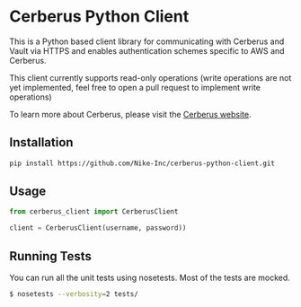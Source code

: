 # Cerberus Python Client

This is a Python based client library for communicating with Cerberus and Vault via HTTPS and enables authentication schemes specific
to AWS and Cerberus.

This client currently supports read-only operations (write operations are not yet implemented, feel free to open a
pull request to implement write operations)

To learn more about Cerberus, please visit the [Cerberus website](http://engineering.nike.com/cerberus/).

## Installation

```bash
pip install https://github.com/Nike-Inc/cerberus-python-client.git
```


## Usage

```python
from cerberus_client import CerberusClient
```

```python
client = CerberusClient(username, password))
```

## Running Tests

You can run all the unit tests using nosetests. Most of the tests are mocked.

```bash
$ nosetests --verbosity=2 tests/
